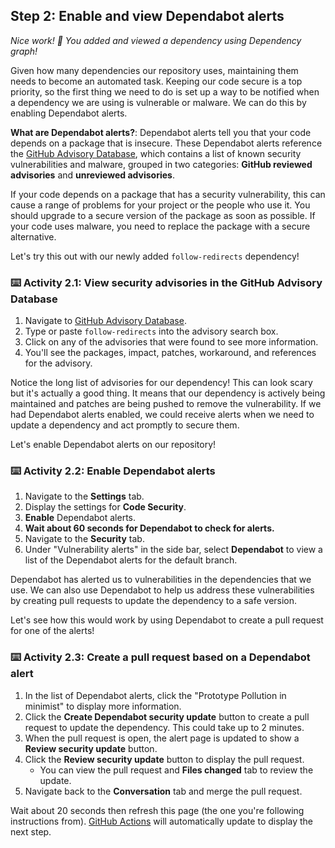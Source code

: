 ## Step 2: Enable and view Dependabot alerts

_Nice work! :tada: You added and viewed a dependency using Dependency graph!_

Given how many dependencies our repository uses, maintaining them needs to become an automated task. Keeping our code secure is a top priority, so the first thing we need to do is set up a way to be notified when a dependency we are using is vulnerable or malware. We can do this by enabling Dependabot alerts.

**What are Dependabot alerts?**: Dependabot alerts tell you that your code depends on a package that is insecure. These Dependabot alerts reference the [GitHub Advisory Database](https://github.com/advisories), which contains a list of known security vulnerabilities and malware, grouped in two categories: **GitHub reviewed advisories** and **unreviewed advisories**.

If your code depends on a package that has a security vulnerability, this can cause a range of problems for your project or the people who use it. You should upgrade to a secure version of the package as soon as possible. If your code uses malware, you need to replace the package with a secure alternative.

Let's try this out with our newly added `follow-redirects` dependency!

### :keyboard: Activity 2.1: View security advisories in the GitHub Advisory Database

1. Navigate to [GitHub Advisory Database](https://github.com/advisories).
1. Type or paste `follow-redirects` into the advisory search box.
1. Click on any of the advisories that were found to see more information.
1. You'll see the packages, impact, patches, workaround, and references for the advisory.

Notice the long list of advisories for our dependency! This can look scary but it's actually a good thing. It means that our dependency is actively being maintained and patches are being pushed to remove the vulnerability. If we had Dependabot alerts enabled, we could receive alerts when we need to update a dependency and act promptly to secure them.

Let's enable Dependabot alerts on our repository!

### :keyboard: Activity 2.2: Enable Dependabot alerts

1. Navigate to the **Settings** tab.
1. Display the settings for **Code Security**.
1. **Enable** Dependabot alerts.
1. **Wait about 60 seconds for Dependabot to check for alerts.**
1. Navigate to the **Security** tab.
1. Under "Vulnerability alerts" in the side bar, select **Dependabot** to view a list of the Dependabot alerts for the default branch.

Dependabot has alerted us to vulnerabilities in the dependencies that we use. We can also use Dependabot to help us address these vulnerabilities by creating pull requests to update the dependency to a safe version.

Let's see how this would work by using Dependabot to create a pull request for one of the alerts!

### :keyboard: Activity 2.3: Create a pull request based on a Dependabot alert

1. In the list of Dependabot alerts, click the "Prototype Pollution in minimist" to display more information.
1. Click the **Create Dependabot security update** button to create a pull request to update the dependency. This could take up to 2 minutes.
1. When the pull request is open, the alert page is updated to show a **Review security update** button.
1. Click the **Review security update** button to display the pull request.
   - You can view the pull request and **Files changed** tab to review the update.
1. Navigate back to the **Conversation** tab and merge the pull request.

Wait about 20 seconds then refresh this page (the one you're following instructions from). [GitHub Actions](https://docs.github.com/en/actions) will automatically update to display the next step.
